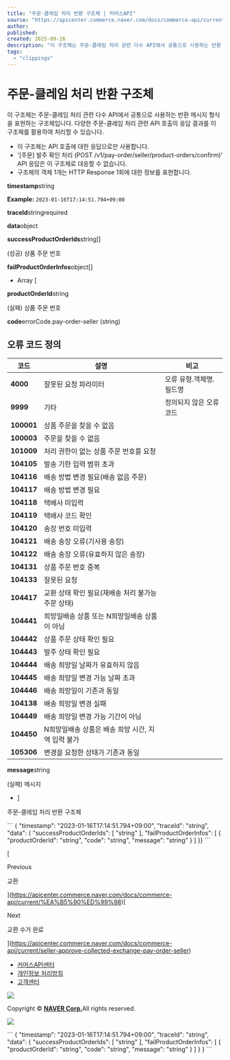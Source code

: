 ```yaml
---
title: "주문-클레임 처리 반환 구조체 | 커머스API"
source: "https://apicenter.commerce.naver.com/docs/commerce-api/current/schemas/%EC%A3%BC%EB%AC%B8-%ED%81%B4%EB%A0%88%EC%9E%84-%EC%B2%98%EB%A6%AC-%EB%B0%98%ED%99%98-%EA%B5%AC%EC%A1%B0%EC%B2%B4"
author:
published:
created: 2025-09-26
description: "이 구조체는 주문-클레임 처리 관련 다수 API에서 공통으로 사용하는 반환 메시지 형식을 표현하는 구조체입니다."
tags:
  - "clippings"
---
```

# 주문-클레임 처리 반환 구조체

이 구조체는 주문-클레임 처리 관련 다수 API에서 공통으로 사용하는 반환 메시지 형식을 표현하는 구조체입니다. 다양한 주문-클레임 처리 관련 API 호출의 응답 결과를 이 구조체를 활용하여 처리할 수 있습니다.

- 이 구조체는 API 호출에 대한 응답으로만 사용합니다.
- '[주문] 발주 확인 처리 (POST /v1/pay-order/seller/product-orders/confirm)' API 응답은 이 구조체로 대응할 수 없습니다.
- 구조체의 객체 1개는 HTTP Response 1회에 대한 정보를 표현합니다.

**timestamp**string<date-time>

**Example:** `2023-01-16T17:14:51.794+09:00`

**traceId**stringrequired

**data**object

**successProductOrderIds**string[]

(성공) 상품 주문 번호

**failProductOrderInfos**object[]

- Array [
    

**productOrderId**string

(실패) 상품 주문 번호

**code**errorCode.pay-order-seller (string)

## 오류 코드 정의

|코드|설명|비고|
|---|---|---|
|**4000**|잘못된 요청 파라미터|오류 유형.객체명.필드명|
|**9999**|기타|정의되지 않은 오류 코드|
|**100001**|상품 주문을 찾을 수 없음||
|**100003**|주문을 찾을 수 없음||
|**101009**|처리 권한이 없는 상품 주문 번호를 요청||
|**104105**|발송 기한 입력 범위 초과||
|**104116**|배송 방법 변경 필요(배송 없음 주문)||
|**104117**|배송 방법 변경 필요||
|**104118**|택배사 미입력||
|**104119**|택배사 코드 확인||
|**104120**|송장 번호 미입력||
|**104121**|배송 송장 오류(기사용 송장)||
|**104122**|배송 송장 오류(유효하지 않은 송장)||
|**104131**|상품 주문 번호 중복||
|**104133**|잘못된 요청||
|**104417**|교환 상태 확인 필요(재배송 처리 불가능 주문 상태)||
|**104441**|희망일배송 상품 또는 N희망일배송 상품이 아님||
|**104442**|상품 주문 상태 확인 필요||
|**104443**|발주 상태 확인 필요||
|**104444**|배송 희망일 날짜가 유효하지 않음||
|**104445**|배송 희망일 변경 가능 날짜 초과||
|**104446**|배송 희망일이 기존과 동일||
|**104138**|배송 희망일 변경 실패||
|**104449**|배송 희망일 변경 가능 기간이 아님||
|**104450**|N희망일배송 상품은 배송 희망 시간, 지역 입력 불가||
|**105306**|변경을 요청한 상태가 기존과 동일||

**message**string

(실패) 메시지

- ]
    

주문-클레임 처리 반환 구조체

\`\`\`
{  "timestamp": "2023-01-16T17:14:51.794+09:00",  "traceId": "string",  "data": {    "successProductOrderIds": [      "string"    ],    "failProductOrderInfos": [      {        "productOrderId": "string",        "code": "string",        "message": "string"      }    ]  }}
\`\`\`

[

Previous

교환

](https://apicenter.commerce.naver.com/docs/commerce-api/current/%EA%B5%90%ED%99%98)[

Next

교환 수거 완료

](https://apicenter.commerce.naver.com/docs/commerce-api/current/seller-approve-collected-exchange-pay-order-seller)

- [커머스API센터](https://apicenter.commerce.naver.com/)
- [개인정보 처리방침](https://business.naver.com/privacy/privacy.html)
- [고객센터](https://help.sell.smartstore.naver.com/faq/list.help?categoryId=10783)

![](https://apicenter.commerce.naver.com/docs/img/logo_naver.svg)

Copyright © [**NAVER Corp.**](https://www.navercorp.com/ "새창")All rights reserved.

![](chrome-extension://cgococegfcmmfcjggpgelfbjkkncclkf/static/icon/ico_logo_128.png)



\`\`\`
{
  "timestamp": "2023-01-16T17:14:51.794+09:00",
  "traceId": "string",
  "data": {
    "successProductOrderIds": [
      "string"
    ],
    "failProductOrderInfos": [
      {
        "productOrderId": "string",
        "code": "string",
        "message": "string"
      }
    ]
  }
}
\`\`\`

